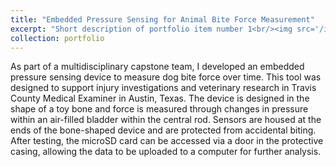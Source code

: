 ```yaml
---
title: "Embedded Pressure Sensing for Animal Bite Force Measurement"
excerpt: "Short description of portfolio item number 1<br/><img src='/images/DogBiteXSection.png' alt='mage of Dog Bite Cross-section' style='max-width:100%; height:auto; width:450px;'>"
collection: portfolio
---
```


 As part of a multidisciplinary capstone team, I developed an embedded pressure sensing device to measure dog bite force over time. This tool was designed to support injury investigations and veterinary research in Travis County Medical Examiner in Austin, Texas. The device is designed in the shape of a toy bone and force is measured through changes in pressure within an air-filled bladder within the central rod. Sensors are housed at the ends of the bone-shaped device and are protected from accidental biting. After testing, the microSD card can be accessed via a door in the protective casing, allowing the data to be uploaded to a computer for further analysis.